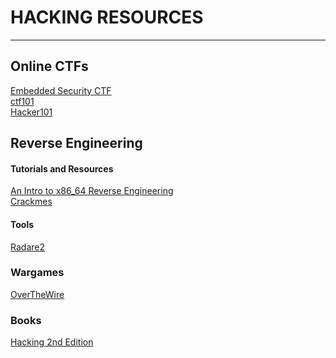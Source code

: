 # HACKING RESOURCES

---

## Online CTFs

[Embedded Security CTF][1]  
[ctf101][4]  
[Hacker101][7]  

## Reverse Engineering

#### Tutorials and Resources
[An Intro to x86_64 Reverse Engineering][2]  
[Crackmes][3]  

#### Tools
[Radare2][6]  

### Wargames

[OverTheWire][5]  

### Books
[Hacking 2nd Edition][8]  

[1]: https://microcorruption.com/login
[2]: https://leotindall.com/tutorial/an-intro-to-x86_64-reverse-engineering/
[3]: https://crackmes.one/
[4]: https://ctf101.org/
[5]: http://overthewire.org/wargames/
[6]: https://github.com/radareorg/radare2
[7]: https://www.hacker101.com/
[8]: https://www.amazon.com/Hacking-Art-Exploitation-Jon-Erickson/dp/1593271441/ref=mp_s_a_1_3?keywords=hacking+2nd+edition&qid=1568317614&sprefix=hacking+2nd+ed&sr=8-3
